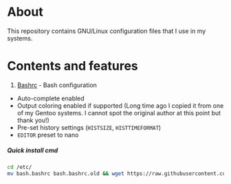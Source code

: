 # About
This repository contains GNU/Linux configuration files that I use in my systems.

# Contents and features
1. [Bashrc](etc/bash.bashrc) - Bash configuration
- Auto-complete enabled
- Output coloring enabled if supported (Long time ago I copied it from one of my Gentoo systems. I cannot spot the original author at this point but thank you!)
- Pre-set history settings (`HISTSIZE`, `HISTTIMEFORMAT`)
- `EDITOR` preset to nano
##### Quick install cmd
```bash
cd /etc/
mv bash.bashrc bash.bashrc.old && wget https://raw.githubusercontent.com/kamildzi/LinuxConfigs/master/etc/bash.bashrc
```
